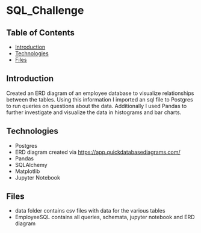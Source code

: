 # SQL_Challenge

## Table of Contents
* [Introduction](#introduction)
* [Technologies](#technologies)
* [Files](#files)

## Introduction
Created an ERD diagram of an employee database to visualize relationships between the tables. Using this information I imported an sql file to Postgres to run queries on questions about the data. Additionally I used Pandas to further investigate and visualize the data in histograms and bar charts.

## Technologies 
* Postgres
* ERD diagram created via https://app.quickdatabasediagrams.com/
* Pandas
* SQLAlchemy
* Matplotlib
* Jupyter Notebook

## Files
* data folder contains csv files with data for the various tables
* EmployeeSQL contains all queries, schemata, jupyter notebook and ERD diagram
